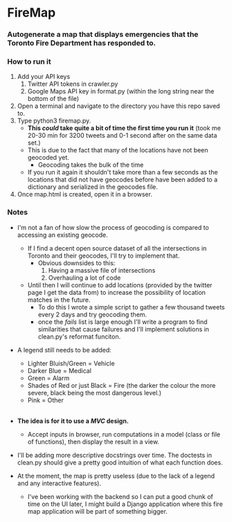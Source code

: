 # FireMap <br />
### Autogenerate a map that displays emergencies that the Toronto Fire Department has responded to.

### How to run it <br />
1. Add your API keys
	1. Twitter API tokens in crawler.py
	2. Google Maps API key in format.py (within the long string near the bottom of the file)
2. Open a terminal and navigate to the directory you have this repo saved to.
3. Type python3 firemap.py.
	* **This *could* take quite a bit of time the first time you run it** (took me 20-30 min for 3200 tweets and 0-1 second after on the same data set.)
	* This is due to the fact that many of the locations have not been geocoded yet.
		* Geocoding takes the bulk of the time
	* If you run it again it shouldn't take more than a few seconds as the locations that did not have geocodes before have been added to a dictionary and serialized in the geocodes file.
4. Once map.html is created, open it in a browser.
### Notes <br />

* I'm not a fan of how slow the process of geocoding is compared to accessing an existing geocode.<br />
	* If I find a decent open source dataset of all the intersections in Toronto and their geocodes, I'll try to implement that.
	    * Obvious downsides to this:
	        1. Having a massive file of intersections
	        2. Overhauling a lot of code
	* Until then I will continue to add locations (provided by the twitter page I get the data from) to increase the possibility of location matches in the future.
	    * To do this I wrote a simple script to gather a few thousand tweets every 2 days and try geocoding them.
	    * once the *fails* list is large enough I'll write a program to find similarities that cause failures and I'll implement solutions in clean.py's reformat funciton.<br />
* A legend still needs to be added:<br />
	* Lighter Bluish/Green = Vehicle <br />
	* Darker Blue = Medical<br />
	* Green = Alarm<br />
	* Shades of Red or just Black = Fire (the darker the colour the more severe, black being the most dangerous level.)<br />
	* Pink = Other<br /><br />

* **The idea is for it to use a *MVC* design.**
	* Accept inputs in browser, run computations in a model (class or file of functions), then display the result in a view.<br />

* I'll be adding more descriptive docstrings over time. The doctests in clean.py should give a pretty good intuition of what each function does.

* At the moment, the map is pretty useless (due to the lack of a legend and any interactive features).
	* I've been working with the backend so I can put a good chunk of time on the UI later, I might build a Django application where this fire map application will be part of something bigger.
